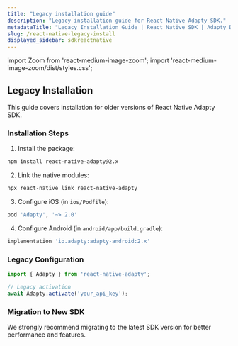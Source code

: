 ```yaml
---
title: "Legacy installation guide"
description: "Legacy installation guide for React Native Adapty SDK."
metadataTitle: "Legacy Installation Guide | React Native SDK | Adapty Docs"
slug: /react-native-legacy-install
displayed_sidebar: sdkreactnative
---
```


import Zoom from 'react-medium-image-zoom';
import 'react-medium-image-zoom/dist/styles.css';

## Legacy Installation

This guide covers installation for older versions of React Native Adapty SDK.

### Installation Steps

1. Install the package:
```bash
npm install react-native-adapty@2.x
```

2. Link the native modules:
```bash
npx react-native link react-native-adapty
```

3. Configure iOS (in `ios/Podfile`):
```ruby
pod 'Adapty', '~> 2.0'
```

4. Configure Android (in `android/app/build.gradle`):
```gradle
implementation 'io.adapty:adapty-android:2.x'
```

### Legacy Configuration

```javascript
import { Adapty } from 'react-native-adapty';

// Legacy activation
await Adapty.activate('your_api_key');
```

### Migration to New SDK

We strongly recommend migrating to the latest SDK version for better performance and features. 